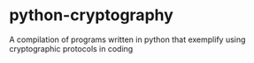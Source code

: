 # python-cryptography
A compilation of programs written in python that exemplify using cryptographic protocols in coding
